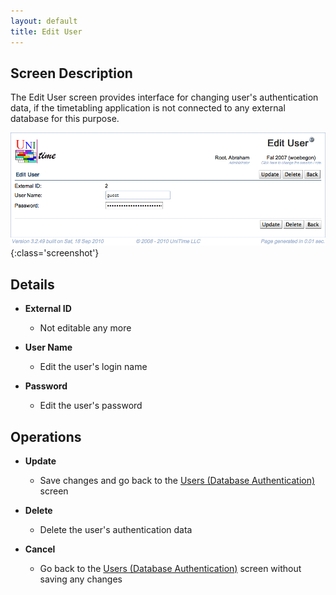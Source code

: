 ```yaml
---
layout: default
title: Edit User
---
```



## Screen Description

The Edit User screen provides interface for changing user's authentication data, if the timetabling application is not connected to any external database for this purpose.

![Edit User](images/edit-user-1.png){:class='screenshot'}

## Details

* **External ID**
	* Not editable any more

* **User Name**
	* Edit the user's login name

* **Password**
	* Edit the user's password

## Operations

* **Update**
	* Save changes and go back to the [Users (Database Authentication)](users-database-authentication) screen

* **Delete**
	* Delete the user's authentication data

* **Cancel**
	* Go back to the [Users (Database Authentication)](users-database-authentication) screen without saving any changes
